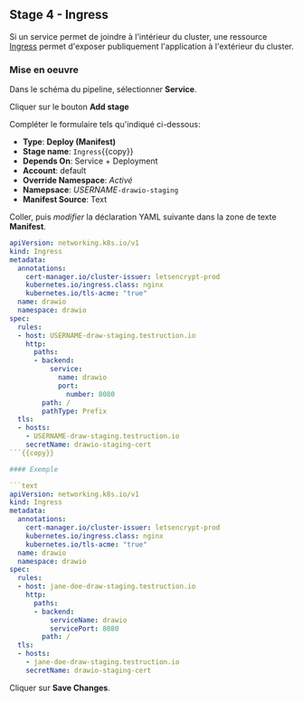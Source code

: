 ## Stage 4 - Ingress

Si un service permet de joindre à l'intérieur du cluster, une ressource [Ingress](https://kubernetes.io/docs/concepts/services-networking/ingress/) permet d'exposer publiquement l'application à l'extérieur du cluster.

### Mise en oeuvre

Dans le schéma du pipeline, sélectionner **Service**.

Cliquer sur le bouton **Add stage**

Compléter le formulaire tels qu'indiqué ci-dessous:


* **Type**: **Deploy (Manifest)**
* **Stage name**: `Ingress`{{copy}}
* **Depends On**: Service + Deployment
* **Account**: default
* **Override Namespace**: _Activé_
* **Namepsace**: _USERNAME_`-drawio-staging`
* **Manifest Source**: Text

Coller, puis _modifier_ la déclaration YAML suivante dans la zone de texte **Manifest**.

```yaml
apiVersion: networking.k8s.io/v1
kind: Ingress
metadata:
  annotations:
    cert-manager.io/cluster-issuer: letsencrypt-prod
    kubernetes.io/ingress.class: nginx
    kubernetes.io/tls-acme: "true"
  name: drawio
  namespace: drawio
spec:
  rules:
  - host: USERNAME-draw-staging.testruction.io
    http:
      paths:
      - backend:
          service:
            name: drawio
            port:
              number: 8080
        path: /
        pathType: Prefix
  tls:
  - hosts:
    - USERNAME-draw-staging.testruction.io
    secretName: drawio-staging-cert
```{{copy}}

#### Exemple

```text
apiVersion: networking.k8s.io/v1
kind: Ingress
metadata:
  annotations:
    cert-manager.io/cluster-issuer: letsencrypt-prod
    kubernetes.io/ingress.class: nginx
    kubernetes.io/tls-acme: "true"
  name: drawio
  namespace: drawio
spec:
  rules:
  - host: jane-doe-draw-staging.testruction.io
    http:
      paths:
      - backend:
          serviceName: drawio
          servicePort: 8080
        path: /
  tls:
  - hosts:
    - jane-doe-draw-staging.testruction.io
    secretName: drawio-staging-cert
```

Cliquer sur **Save Changes**.